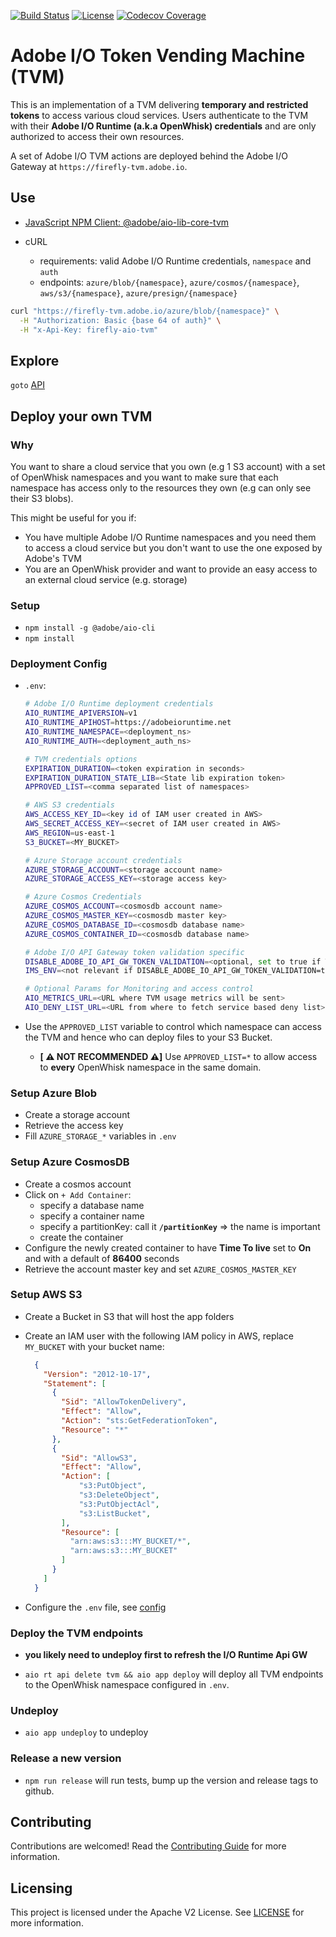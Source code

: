 [![Build Status](https://travis-ci.com/adobe/aio-tvm.svg?branch=master)](https://travis-ci.com/adobe/aio-tvm)
[![License](https://img.shields.io/badge/License-Apache%202.0-blue.svg)](https://opensource.org/licenses/Apache-2.0)
[![Codecov Coverage](https://img.shields.io/codecov/c/github/adobe/aio-tvm/master.svg?style=flat-square)](https://codecov.io/gh/adobe/aio-tvm/)

# Adobe I/O Token Vending Machine (TVM)

This is an implementation of a TVM delivering **temporary and restricted tokens** to access various cloud services. Users authenticate
to the TVM with their **Adobe I/O Runtime (a.k.a OpenWhisk) credentials** and are only authorized to access their own resources.

A set of Adobe I/O TVM actions are deployed behind the Adobe I/O Gateway at `https://firefly-tvm.adobe.io`.

## Use

- [JavaScript NPM Client: @adobe/aio-lib-core-tvm](https://github.com/adobe/aio-lib-core-tvm#use)

- cURL
  - requirements: valid Adobe I/O Runtime credentials, `namespace` and `auth`
  - endpoints: `azure/blob/{namespace}`, `azure/cosmos/{namespace}`, `aws/s3/{namespace}`, `azure/presign/{namespace}`

```bash
curl "https://firefly-tvm.adobe.io/azure/blob/{namespace}" \
  -H "Authorization: Basic {base 64 of auth}" \
  -H "x-Api-Key: firefly-aio-tvm"
```

## Explore

`goto` [API](https://opensource.adobe.com/aio-tvm/docs/api.html)

## Deploy your own TVM

### Why

You want to share a cloud service that you own (e.g 1 S3 account) with a set of OpenWhisk namespaces and you want to
make sure that each namespace has access only to the resources they own (e.g can only see their S3 blobs).

This might be useful for you if:

- You have multiple Adobe I/O Runtime namespaces and you need them to access a cloud service but you don't want to use
  the one exposed by Adobe's TVM
- You are an OpenWhisk provider and want to provide an easy access to an external cloud service (e.g. storage)

### Setup

- `npm install -g @adobe/aio-cli`
- `npm install`

### Deployment Config

- `.env`:

  ```bash
  # Adobe I/O Runtime deployment credentials
  AIO_RUNTIME_APIVERSION=v1
  AIO_RUNTIME_APIHOST=https://adobeioruntime.net
  AIO_RUNTIME_NAMESPACE=<deployment_ns>
  AIO_RUNTIME_AUTH=<deployment_auth_ns>

  # TVM credentials options
  EXPIRATION_DURATION=<token expiration in seconds>
  EXPIRATION_DURATION_STATE_LIB=<State lib expiration token>
  APPROVED_LIST=<comma separated list of namespaces>

  # AWS S3 credentials
  AWS_ACCESS_KEY_ID=<key id of IAM user created in AWS>
  AWS_SECRET_ACCESS_KEY=<secret of IAM user created in AWS>
  AWS_REGION=us-east-1
  S3_BUCKET=<MY_BUCKET>

  # Azure Storage account credentials
  AZURE_STORAGE_ACCOUNT=<storage account name>
  AZURE_STORAGE_ACCESS_KEY=<storage access key>

  # Azure Cosmos Credentials
  AZURE_COSMOS_ACCOUNT=<cosmosdb account name>
  AZURE_COSMOS_MASTER_KEY=<cosmosdb master key>
  AZURE_COSMOS_DATABASE_ID=<cosmosdb database name>
  AZURE_COSMOS_CONTAINER_ID=<cosmosdb database name>

  # Adobe I/O API Gateway token validation specific
  DISABLE_ADOBE_IO_API_GW_TOKEN_VALIDATION=<optional, set to true if TVM is not deployed behind the Adobe I/O API Gateway>
  IMS_ENV=<not relevant if DISABLE_ADOBE_IO_API_GW_TOKEN_VALIDATION=true, IMS env for validating the Adobe I/O API Gateway token>

  # Optional Params for Monitoring and access control
  AIO_METRICS_URL=<URL where TVM usage metrics will be sent>
  AIO_DENY_LIST_URL=<URL from where to fetch service based deny list>
  ```

- Use the `APPROVED_LIST` variable to control which namespace can access the TVM and
  hence who can deploy files to your S3 Bucket.
  - **[ ⚠️ NOT RECOMMENDED ⚠️]** Use `APPROVED_LIST=*` to allow access to
    **every** OpenWhisk namespace in the same domain.

### Setup Azure Blob

- Create a storage account
- Retrieve the access key
- Fill `AZURE_STORAGE_*` variables in `.env`

### Setup Azure CosmosDB

- Create a cosmos account
- Click on `+ Add Container`:
  - specify a database name
  - specify a container name
  - specify a partitionKey: call it **`/partitionKey`** => the name is important
  - create the container
- Configure the newly created container to have **Time To live** set to **On** and with a default of **86400** seconds
- Retrieve the account master key and set `AZURE_COSMOS_MASTER_KEY`

### Setup AWS S3

- Create a Bucket in S3 that will host the app folders
- Create an IAM user with the following IAM policy in AWS, replace `MY_BUCKET` with your bucket name:

  ```json
    {
      "Version": "2012-10-17",
      "Statement": [
        {
          "Sid": "AllowTokenDelivery",
          "Effect": "Allow",
          "Action": "sts:GetFederationToken",
          "Resource": "*"
        },
        {
          "Sid": "AllowS3",
          "Effect": "Allow",
          "Action": [
              "s3:PutObject",
              "s3:DeleteObject",
              "s3:PutObjectAcl",
              "s3:ListBucket",
          ],
          "Resource": [
            "arn:aws:s3:::MY_BUCKET/*",
            "arn:aws:s3:::MY_BUCKET"
          ]
        }
      ]
    }
  ```

- Configure the `.env` file, see [config](#deployment-config)

### Deploy the TVM endpoints

- **you likely need to undeploy first to refresh the I/O Runtime Api GW**

- `aio rt api delete tvm && aio app deploy` will deploy all TVM endpoints to the OpenWhisk namespace configured in `.env`.

### Undeploy

- `aio app undeploy` to undeploy

### Release a new version

- `npm run release` will run tests, bump up the version and release tags to github.

## Contributing

Contributions are welcomed! Read the [Contributing Guide](./.github/CONTRIBUTING.md) for more information.

## Licensing

This project is licensed under the Apache V2 License. See [LICENSE](LICENSE) for more information.
